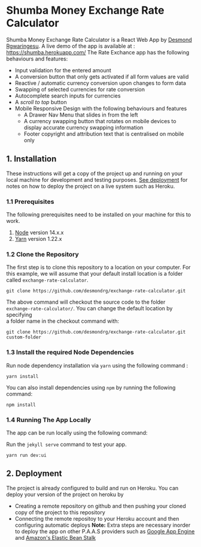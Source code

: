 
# Shumba Money Exchange Rate Calculator
  
Shumba Money Exchange Rate Calculator is a React Web App by [Desmond Rgwaringesu](https://zw.linkedin.com/in/desmond-rgwaringesu-83595798). A live demo of the app is available at : https://shumba.herokuapp.com/
The Rate Exchance app has the following behaviours and features:  
 - Input validation for the entered amount  
- A conversion button that only gets activated if all form values are valid   
- Reactive / automatic currency conversion upon changes to form data  
- Swapping of selected currencies for rate conversion  
- Autocomplete search inputs for currencies 
- A *scroll to top* button 
- Mobile Responsive Design with the following behaviours and features  
	- A Drawer Nav Menu that slides in from the left  
	- A currency swapping button that rotates on mobile devices to display accurate currency swapping information  
	- Footer copyright and attribution text that is centralised on mobile only

## 1. Installation  
  
These instructions will get a copy of the project up and running on your  
local machine for development and testing purposes. [See deployment][deploy]  for notes on how to deploy the project on a live system such as Heroku.  
  
### 1.1 Prerequisites  
  
The following prerequisites need to be installed on your machine for this to  
work.  
  
 1. [Node][nodejs] version 14.x.x
 2. [Yarn][yarn] version  1.22.x

### 1.2 Clone the Repository  
  
The first step is to clone this repository to a location on your computer. For  
this example, we will assume that your default install location is a folder  
called `exchange-rate-calculator`.  
  
```console  
git clone https://github.com/desmondrg/exchange-rate-calculator.git  
```
 The above command will checkout the source code to the folder  
`exchange-rate-calculator/`. You can change the default location by specifying  
a folder name in the checkout command with:  
  
```console  
git clone https://github.com/desmondrg/exchange-rate-calculator.git custom-folder 
```

### 1.3 Install the required Node Dependencies
  Run node dependency installation via `yarn` using the following command :
  
```console  
yarn install
```
You can also install dependencies using `npm` by running the following command:

```console  
npm install
```
### 1.4 Running The App Locally  

The app can be run locally using the following command:  
  
Run the `jekyll serve` command to test your app.

```console  
yarn run dev:ui
```
## 2. Deployment  
  The project is already configured to build and run on Heroku. You can deploy your version of the project on heroku by
 - Creating a remote repository on github and then pushing your cloned copy of the project to this repository
 - Connecting the remote repositoy to your Heroku account and then configuring automatic deploys
**Note:** Extra steps are necessary inorder to deploy the app on other P.A.A.S providers such as [Google App Engine][googleApp] and [Amazon's Elastic Bean Stalk][elasticBean]
  

[deploy]: ##2-deployment
[nodejs]: https://nodejs.org/en/
[yarn]: https://yarnpkg.com/
[googleApp]: https://cloud.google.com/appengine
[elasticBean]: https://aws.amazon.com/elasticbeanstalk/